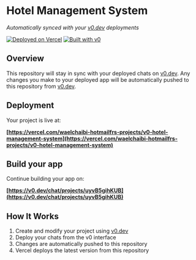 # Hotel Management System

*Automatically synced with your [v0.dev](https://v0.dev) deployments*

[![Deployed on Vercel](https://img.shields.io/badge/Deployed%20on-Vercel-black?style=for-the-badge&logo=vercel)](https://vercel.com/waelchaibi-hotmailfrs-projects/v0-hotel-management-system)
[![Built with v0](https://img.shields.io/badge/Built%20with-v0.dev-black?style=for-the-badge)](https://v0.dev/chat/projects/uyvB5gihKUB)

## Overview

This repository will stay in sync with your deployed chats on [v0.dev](https://v0.dev).
Any changes you make to your deployed app will be automatically pushed to this repository from [v0.dev](https://v0.dev).

## Deployment

Your project is live at:

**[https://vercel.com/waelchaibi-hotmailfrs-projects/v0-hotel-management-system](https://vercel.com/waelchaibi-hotmailfrs-projects/v0-hotel-management-system)**

## Build your app

Continue building your app on:

**[https://v0.dev/chat/projects/uyvB5gihKUB](https://v0.dev/chat/projects/uyvB5gihKUB)**

## How It Works

1. Create and modify your project using [v0.dev](https://v0.dev)
2. Deploy your chats from the v0 interface
3. Changes are automatically pushed to this repository
4. Vercel deploys the latest version from this repository